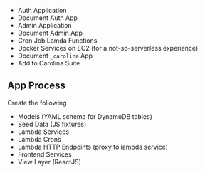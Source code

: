 
* Auth Application
* Document Auth App
* Admin Application
* Document Admin App
* Cron Job Lamda Functions
* Docker Services on EC2 (for a not-so-serverless experience)
* Document `_carolina` App
* Add to Carolina Suite

## App Process #

Create the following

* Models (YAML schema for DynamoDB tables)
* Seed Data (JS fixtures)
* Lambda Services
* Lambda Crons
* Lambda HTTP Endpoints (proxy to lambda service)
* Frontend Services
* View Layer (ReactJS)
